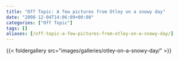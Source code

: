 ```yaml
---
title: "Off Topic: A few pictures from Otley on a snowy day"
date: "2008-12-04T14:06:09+00:00"
categories: ["Off Topic"]
tags: []
aliases: [/off-topic-a-few-pictures-from-otley-on-a-snowy-day/]
---
```


{{< foldergallery src="images/galleries/otley-on-a-snowy-day/" >}}
